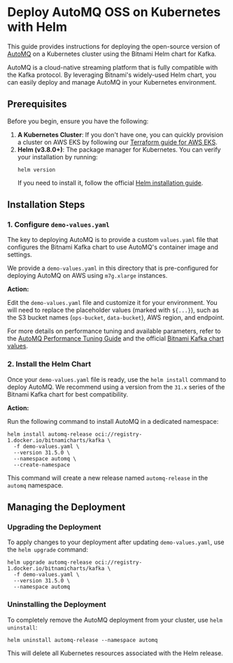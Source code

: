 # Deploy AutoMQ OSS on Kubernetes with Helm

This guide provides instructions for deploying the open-source version of [AutoMQ](https://www.automq.com/) on a Kubernetes cluster using the Bitnami Helm chart for Kafka.

AutoMQ is a cloud-native streaming platform that is fully compatible with the Kafka protocol. By leveraging Bitnami's widely-used Helm chart, you can easily deploy and manage AutoMQ in your Kubernetes environment.

## Prerequisites

Before you begin, ensure you have the following:

1.  **A Kubernetes Cluster**: If you don't have one, you can quickly provision a cluster on AWS EKS by following our [Terraform guide for AWS EKS](../../../kubernetes/aws/terraform/README.md).
2.  **Helm (v3.8.0+)**: The package manager for Kubernetes. You can verify your installation by running:
    ```shell
    helm version
    ```
    If you need to install it, follow the official [Helm installation guide](https://helm.sh/docs/intro/install/).

## Installation Steps

### 1. Configure `demo-values.yaml`

The key to deploying AutoMQ is to provide a custom `values.yaml` file that configures the Bitnami Kafka chart to use AutoMQ's container image and settings.

We provide a `demo-values.yaml` in this directory that is pre-configured for deploying AutoMQ on AWS using `m7g.xlarge` instances.

**Action:**

Edit the `demo-values.yaml` file and customize it for your environment. You will need to replace the placeholder values (marked with `${...}`), such as the S3 bucket names (`ops-bucket`, `data-bucket`), AWS region, and endpoint.

For more details on performance tuning and available parameters, refer to the [AutoMQ Performance Tuning Guide](https://www.automq.com/docs/automq/deployment/performance-tuning-for-broker) and the official [Bitnami Kafka chart values](https://github.com/bitnami/charts/blob/main/bitnami/kafka/values.yaml).

### 2. Install the Helm Chart

Once your `demo-values.yaml` file is ready, use the `helm install` command to deploy AutoMQ. We recommend using a version from the `31.x` series of the Bitnami Kafka chart for best compatibility.

**Action:**

Run the following command to install AutoMQ in a dedicated namespace:

```shell
helm install automq-release oci://registry-1.docker.io/bitnamicharts/kafka \
  -f demo-values.yaml \
  --version 31.5.0 \
  --namespace automq \
  --create-namespace
```

This command will create a new release named `automq-release` in the `automq` namespace.

## Managing the Deployment

### Upgrading the Deployment

To apply changes to your deployment after updating `demo-values.yaml`, use the `helm upgrade` command:

```shell
helm upgrade automq-release oci://registry-1.docker.io/bitnamicharts/kafka \
  -f demo-values.yaml \
  --version 31.5.0 \
  --namespace automq
```

### Uninstalling the Deployment

To completely remove the AutoMQ deployment from your cluster, use `helm uninstall`:

```shell
helm uninstall automq-release --namespace automq
```

This will delete all Kubernetes resources associated with the Helm release.